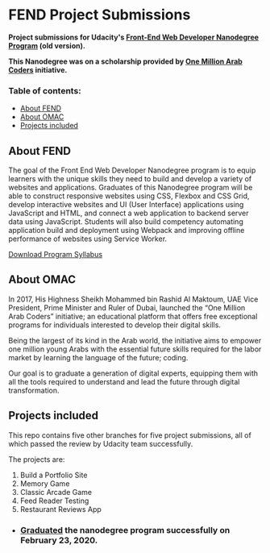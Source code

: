 # FEND Project Submissions

**Project submissions for Udacity's [Front-End Web Developer Nanodegree Program](https://www.udacity.com/course/front-end-web-developer-nanodegree--nd0011) (old version).**

**This Nanodegree was on a scholarship provided by [One Million Arab Coders](https://www.arabcoders.ae/) initiative.**

### Table of contents:

- [About FEND](#about-fend)
- [About OMAC](#about-omac)
- [Projects included](#projects-included)

## About FEND

The goal of the Front End Web Developer Nanodegree program is to equip learners with the unique skills they need to build and develop a variety of websites and applications. Graduates of this Nanodegree program will be able to construct responsive websites using CSS, Flexbox and CSS Grid, develop interactive websites and UI (User Interface) applications using JavaScript and HTML, and connect a web application to backend server data using JavaScript. Students will also build competency automating application build and deployment using Webpack and improving offline performance of websites using Service Worker.

[Download Program Syllabus](https://s3-us-west-2.amazonaws.com/udacity-printer/production/syllabus/syllabus-nd001-ent-default-en-us.pdf)

## About OMAC

In 2017, His Highness Sheikh Mohammed bin Rashid Al Maktoum, UAE Vice President, Prime Minister and Ruler of Dubai, launched the “One Million Arab Coders” initiative; an educational platform that offers free exceptional programs for individuals interested to develop their digital skills.

Being the largest of its kind in the Arab world, the initiative aims to empower one million young Arabs with the essential future skills required for the labor market by learning the language of the future; coding.

Our goal is to graduate a generation of digital experts, equipping them with all the tools required to understand and lead the future through digital transformation.

## Projects included

This repo contains five other branches for five project submissions, all of which passed the review by Udacity team successfully.

The projects are:

1. Build a Portfolio Site
2. Memory Game
3. Classic Arcade Game
4. Feed Reader Testing
5. Restaurant Reviews App

- ### [Graduated](https://confirm.udacity.com/2P9H57V6) the nanodegree program successfully on February 23, 2020.
